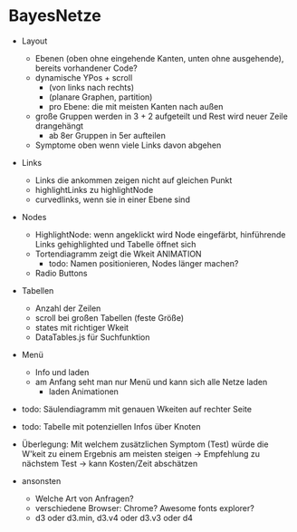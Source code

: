 # BayesNetze
- Layout
	- Ebenen (oben ohne eingehende Kanten, unten ohne ausgehende), bereits vorhandener Code?
	- dynamische YPos + scroll
		- (von links nach rechts)
		- (planare Graphen, partition)
		- pro Ebene: die mit meisten Kanten nach außen
	- große Gruppen werden in 3 + 2 aufgeteilt und Rest wird neuer Zeile drangehängt
		- ab 8er Gruppen in 5er aufteilen
	- Symptome oben wenn viele Links davon abgehen


- Links
	- Links die ankommen zeigen nicht auf gleichen Punkt
	- highlightLinks zu highlightNode
	- curvedlinks, wenn sie in einer Ebene sind
	
- Nodes
	- HighlightNode: wenn angeklickt wird Node eingefärbt, hinführende Links gehighlighted und Tabelle öffnet sich
	- Tortendiagramm zeigt die Wkeit ANIMATION
		- todo: Namen positionieren, Nodes länger machen?
	- Radio Buttons
	
- Tabellen
	- Anzahl der Zeilen
	- scroll bei großen Tabellen (feste Größe)
	- states mit richtiger Wkeit
	- DataTables.js für Suchfunktion

- Menü
	- Info und laden
	- am Anfang seht man nur Menü und kann sich alle Netze laden
		- laden Animationen

- todo: Säulendiagramm mit genauen Wkeiten auf rechter Seite
- todo: Tabelle mit potenziellen Infos über Knoten


- Überlegung: Mit welchem zusätzlichen Symptom (Test) würde die W'keit zu einem Ergebnis am meisten steigen -> Empfehlung zu nächstem Test -> kann Kosten/Zeit abschätzen

- ansonsten
	- Welche Art von Anfragen?
	- verschiedene Browser: Chrome? Awesome fonts explorer?
	- d3 oder d3.min, d3.v4 oder d3.v3 oder d4
